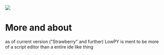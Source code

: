 <img src="https://cdn.discordapp.com/attachments/578453280405848064/965905027929636864/github_lowpy_label_thingy.png">

# More and about
as of current version ("Strawberry" and further) LowPY is ment to be more of a script editor than a entire ide like thing
